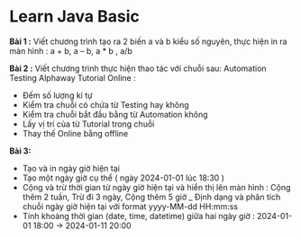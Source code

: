 # Learn Java Basic

**Bài 1 :** Viết chương trình tạo ra 2 biến a và b kiểu số nguyên, thực hiện in ra màn hình : a + b, a – b, a * b , a/b

**Bài 2 :** Viết chương trình thực hiện thao tác với chuỗi sau: Automation Testing Alphaway Tutorial Online :
* Đếm số lượng kí tự
* Kiểm tra chuỗi có chứa từ Testing hay không
* Kiểm tra chuỗi bắt đầu bằng từ Automation không
* Lấy vị trí của từ Tutorial trong chuỗi
* Thay thế Online bằng offline 

**Bài 3:**
* Tạo và in ngày giờ hiện tại
* Tạo một ngày giờ cụ thể ( ngày 2024-01-01 lúc 18:30 )
* Cộng và trừ thời gian từ ngày giờ hiện tại và hiển thị lên màn hình : Cộng thêm 2 tuần, Trừ đi 3 ngày, Cộng thêm 5 giờ
_ Định dạng và phân tích chuỗi ngày giờ hiện tại với format yyyy-MM-dd HH:mm:ss
* Tính khoảng thời gian (date, time, datetime) giữa hai ngày giờ : 2024-01-01 18:00 -> 2024-01-11 20:00 


